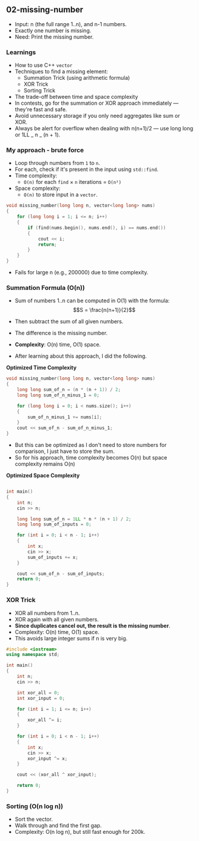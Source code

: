 ## 02-missing-number

- Input: n (the full range 1..n), and n-1 numbers.
- Exactly one number is missing.
- Need: Print the missing number.

### **Learnings**

- How to use C++ `vector`
- Techniques to find a missing element:
  - Summation Trick (using arithmetic formula)
  - XOR Trick
  - Sorting Trick
- The trade-off between time and space complexity
- In contests, go for the summation or XOR approach immediately — they're fast and safe.
- Avoid unnecessary storage if you only need aggregates like sum or XOR.
- Always be alert for overflow when dealing with n(n+1)/2 — use long long or 1LL _ n _ (n + 1).

### My approach - brute force

- Loop through numbers from `1` to `n`.
- For each, check if it's present in the input using `std::find`.
- Time complexity:
  - `O(n)` for each `find` × `n` iterations = `O(n²)`
- Space complexity:
  - `O(n)` to store input in a `vector`.

```cpp
void missing_number(long long n, vector<long long> nums)
{
    for (long long i = 1; i <= n; i++)
    {
        if (find(nums.begin(), nums.end(), i) == nums.end())
        {
            cout << i;
            return;
        }
    }
}
```

- Fails for large n (e.g., 200000) due to time complexity.

### Summation Formula (O(n))

- Sum of numbers 1..n can be computed in O(1) with the formula:
  $$S = \frac{n(n+1)}{2}$$
- Then subtract the sum of all given numbers.
- The difference is the missing number.
- **Complexity**: O(n) time, O(1) space.

- After learning about this approach, I did the following.

**Optimized Time Complexity**

```cpp
void missing_number(long long n, vector<long long> nums)
{
    long long sum_of_n = (n * (n + 1)) / 2;
    long long sum_of_n_minus_1 = 0;

    for (long long i = 0; i < nums.size(); i++)
    {
        sum_of_n_minus_1 += nums[i];
    }
    cout << sum_of_n - sum_of_n_minus_1;
}
```

- But this can be optimized as I don't need to store numbers for comparison, I just have to store the sum.
- So for his approach, time complexity becomes O(n) but space complexity remains O(n)

**Optimized Space Complexity**

```cpp

int main()
{
    int n;
    cin >> n;

    long long sum_of_n = 1LL * n * (n + 1) / 2;
    long long sum_of_inputs = 0;

    for (int i = 0; i < n - 1; i++)
    {
        int x;
        cin >> x;
        sum_of_inputs += x;
    }

    cout << sum_of_n - sum_of_inputs;
    return 0;
}
```

### XOR Trick

- XOR all numbers from 1..n.
- XOR again with all given numbers.
- **Since duplicates cancel out, the result is the missing number**.
- Complexity: O(n) time, O(1) space.
- This avoids large integer sums if n is very big.

```cpp
#include <iostream>
using namespace std;

int main()
{
    int n;
    cin >> n;

    int xor_all = 0;
    int xor_input = 0;

    for (int i = 1; i <= n; i++)
    {
        xor_all ^= i;
    }

    for (int i = 0; i < n - 1; i++)
    {
        int x;
        cin >> x;
        xor_input ^= x;
    }

    cout << (xor_all ^ xor_input);

    return 0;
}
```

### Sorting (O(n log n))

- Sort the vector.
- Walk through and find the first gap.
- Complexity: O(n log n), but still fast enough for 200k.
